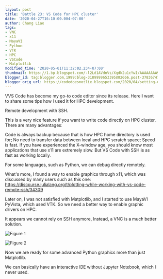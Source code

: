 ```yaml
---
layout: post
title: 'Battle 23: VS Code for HPC cluster'
date: '2020-04-27T16:10:00.004-07:00'
author: Chang Liao
tags:
- VNC
- x11
- MayaVI
- Python
- VTK
- HPC
- VSCode
- Matplotlib
modified_time: '2020-05-01T11:32:02.234-07:00'
thumbnail: https://1.bp.blogspot.com/-l2Ld1AVdnVs/Xqdk2u1cYwI/AAAAAAAA9P8/v2q3NNnIm9ohcJnQPiko0kC-s7UOXuulwCLcBGAsYHQ/s72-c/vnc_maya.png
blogger_id: tag:blogger.com,1999:blog-3189999653395802666.post-378367479968322478
blogger_orig_url: https://codedoesnotlie.blogspot.com/2020/04/setting-up-vs-code-for-hpc-cluster.html
---
```


VVS Code has become my go-to code editor since its release. Here I want to share some tips how I used it for HPC development.

Remote development with SSH.

This is a very nice feature if you want to write code directly on HPC cluster. There are many advantages:

Code is always backup because that is how HPC home directory is used for;
No need to transfer data between local and HPC scratch space;
Speed is fast. If you have experienced the X-window age, you should know most applications that use x11 are extremely slow. But VS Code with SSH is as fast as working locally.

For some languages, such as Python, we can debug directly remotely.


What's more, I found a way to enable graphics through x11, which was discussed by many users such as this one: https://discourse.julialang.org/t/plotting-while-working-with-vs-code-remote-ssh/34309


Later on, I was not satisfied with Matplotlib, and I started to use MayaVI PyVista, which used VTK. So we need a better way to enable graphic drivers on HPC.


It appears we cannot rely on SSH anymore, Instead, a VNC is a much better solution. 


![Figure 1](https://github.com/changliao/technology/blob/main/_figures/python/vnc_maya.png?raw=true)


![Figure 2](https://github.com/changliao/technology/blob/main/_figures/python/spyvista.png?raw=true)



Now we are ready for some advanced Python graphics more than just Matplotlib. 

We can basically have an interactive IDE without Jupyter Notebook, which I never used.